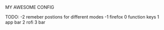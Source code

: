 MY AWESOME CONFIG

TODO:
 -2 remeber postions for different modes
 -1 firefox
  0 function keys
  1 app bar
  2 rofi
  3 bar
